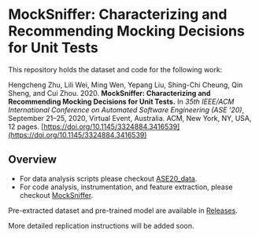 # MockSniffer: Characterizing and Recommending Mocking Decisions for Unit Tests

This repository holds the dataset and code for the following work:

Hengcheng Zhu, Lili Wei, Ming Wen, Yepang Liu, Shing-Chi Cheung, Qin Sheng, and Cui Zhou. 2020. **MockSniffer: Characterizing and Recommending Mocking Decisions for Unit Tests.** In *35th IEEE/ACM International Conference on Automated Software Engineering (ASE ’20)*, September 21–25, 2020, Virtual Event, Australia. ACM, New York, NY, USA, 12 pages. [https://doi.org/10.1145/3324884.3416539](https://doi.org/10.1145/3324884.3416539)

## Overview

- For data analysis scripts please checkout [ASE20_data](ASE20_data/).
- For code analysis, instrumentation, and feature extraction, please checkout [MockSniffer](MockSniffer/).

Pre-extracted dataset and pre-trained model are available in [Releases](https://github.com/henryhchchc/MockSniffer/releases).

More detailed replication instructions will be added soon.
